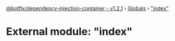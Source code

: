 [@botflx/dependency-injection-container - v1.2.1](../README.md) › [Globals](../globals.md) › ["index"](_index_.md)

# External module: "index"


